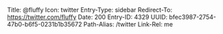 Title: @fluffy
Icon: twitter
Entry-Type: sidebar
Redirect-To: https://twitter.com/fluffy
Date: 200
Entry-ID: 4329
UUID: bfec3987-2754-47b0-b6f5-0231b1b35672
Path-Alias: /twitter
Link-Rel: me
